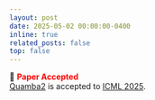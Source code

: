 ```yaml
---
layout: post
date: 2025-05-02 00:00:00-0400
inline: true
related_posts: false
top: false
---
```

:tada:  **<span style="color:red">Paper Accepted</span>** <br/>
[Quamba2](https://arxiv.org/abs/2503.22879) is accepted to [ICML 2025](https://icml.cc/).